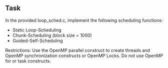 ## Task
In the provided loop_sched.c, implement the following scheduling functions:
* Static Loop-Scheduling
* Chunk-Scheduling (block size = 1000)
* Guided-Self-Scheduling

Restrictions:
Use the OpenMP parallel construct to create threads and OpenMP synchronization constructs or OpenMP Locks. 
Do not use OpenMP for or task constructs.

